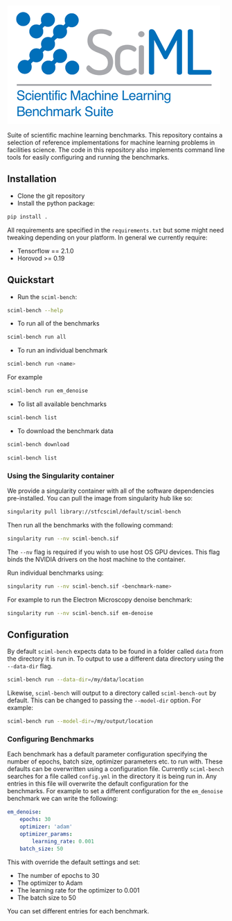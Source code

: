 ![sciml-benchmark-logo](img/logo.png "title-1")

Suite of scientific machine learning benchmarks. This repository contains a 
selection of reference implementations for machine learning problems in 
facilities science. The code in this repository also implements command line 
tools for easily configuring and running the benchmarks.

## Installation

 - Clone the git repository
 - Install the python package:

```bash
pip install .
```

All requirements are specified in the `requirements.txt` but some might need
tweaking depending on your platform. In general we currently require:

 - Tensorflow == 2.1.0
 - Horovod >= 0.19

## Quickstart

 - Run the `sciml-bench`:

```bash
sciml-bench --help
```

 - To run all of the benchmarks 

```bash
sciml-bench run all
```

 - To run an individual benchmark

```bash
sciml-bench run <name>
```

For example

```bash
sciml-bench run em_denoise
```

 - To list all available benchmarks

```bash
sciml-bench list
```

 - To download the benchmark data

```bash
sciml-bench download
```

```bash
sciml-bench list
```

### Using the Singularity container

We provide a singularity container with all of the software dependencies
pre-installed. You can pull the image from singularity hub like so:

```bash
singularity pull library://stfcsciml/default/sciml-bench
```

Then run all the benchmarks with the following command:

```bash
singularity run --nv sciml-bench.sif
```

The `--nv` flag is required if you wish to use host OS GPU devices. This flag
binds the NVIDIA drivers on the host machine to the container.

Run individual benchmarks using: 

```bash
singularity run --nv sciml-bench.sif <benchmark-name>
```

For example to run the Electron Microscopy denoise benchmark:

```bash
singularity run --nv sciml-bench.sif em-denoise
```


## Configuration

By default `sciml-bench` expects data to be found in a folder called `data` from
the directory it is run in. To output to use a different data directory
using the `--data-dir` flag. 

```bash
sciml-bench run --data-dir=/my/data/location
```

Likewise, `sciml-bench` will output to a directory called `sciml-bench-out` by
default. This can be changed to passing the `--model-dir` option. For example:

```bash
sciml-bench run --model-dir=/my/output/location
```

### Configuring Benchmarks

Each benchmark has a default parameter configuration specifying the number of
epochs, batch size, optimizer parameters etc. to run with. These defaults can be
overwritten using a configuration file. Currently `sciml-bench` searches for a
file called `config.yml` in the directory it is being run in. Any entries in
this file will overwrite the default configuration for the benchmarks. For
example to set a different configuration for the `em_denoise` benchmark we can
write the following:

```yaml
em_denoise:
    epochs: 30
    optimizer: 'adam'
    optimizer_params:
        learning_rate: 0.001
    batch_size: 50
```

This with override the default settings and set:
 - The number of epochs to 30
 - The optimizer to Adam
 - The learning rate for the optimizer to 0.001
 - The batch size to 50

You can set different entries for each benchmark.

